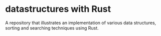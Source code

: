 # datastructures with Rust
A repository that illustrates an implementation of various data structures, sorting and searching techniques using Rust.
